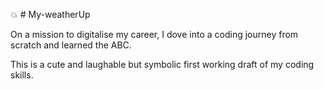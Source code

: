 💥 # My-weatherUp

On a mission to digitalise my career, I dove into a coding journey from scratch and learned the ABC. 

This is a cute and laughable but symbolic first working draft of my coding skills.
